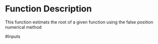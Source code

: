 # **Function Description** 
This function estimats the root of a given function using the false position numerical method

#Inputs
